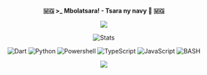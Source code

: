 
<p align=center>  <strong> 🇲🇬 >_ Mbolatsara! - Tsara ny navy  👋 🇲🇬 </strong> </p>

<p align=center>  
  <img src='https://readme-typing-svg.herokuapp.com?font=Product+Sans&center=true&color=%ff2ebc4f&lines=Landry+Manankoraisina+as+Landris18'/>
</p>

<div>
  <p align="center">
    <img src="https://github-readme-streak-stats.herokuapp.com?user=landris18&theme=github-dark&date_format=j%20M%5B%20Y%5D&hide_border=true" alt="Stats"     /> 
  </p>
</div>

<p align='center'>
  <img alt='Dart' src='https://img.shields.io/badge/Dart-0f7d99?style=for-the-badge&logo=dart&logoColor=white'/>
  <img alt='Python' src='https://img.shields.io/badge/Python-ba1a37?style=for-the-badge&logo=python&logoColor=white'/>
  <img alt='Powershell' src='https://img.shields.io/badge/Powershell-111621?style=for-the-badge&logo=powershell&logoColor=white'/>
  <img alt='TypeScript' src='https://img.shields.io/badge/TypeScript-1289c4?style=for-the-badge&logo=typescript&logoColor=black'/>
  <img alt='JavaScript' src='https://img.shields.io/badge/JavaScript-F7DF1E?style=for-the-badge&logo=javascript&logoColor=black'/>
  <img alt='BASH' src='https://img.shields.io/badge/bash-11a63b?style=for-the-badge&logo=linux&logoColor=black'/>
</p>

<p align=center>  
  <strong>
    <img src='https://komarev.com/ghpvc/?username=landris18&color=008080'/>
  </strong> 
</p>
